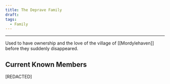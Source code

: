 ```yaml
---
title: The Deprave Family
draft: 
tags:
  - Family
---
```


___

Used to have ownership and the love of the village of [[Mordylehaven]] before they suddenly disappeared.

## Current Known Members

[REDACTED]